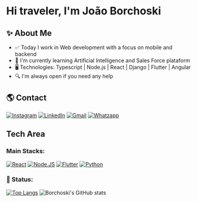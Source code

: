 # Hi traveler, I'm João Borchoski

## ✨ About Me
- ✅ Today I work in Web development with a focus on mobile and backend
- 📖 I'm currently learning Artificial Intelligence and Sales Force plataform
- 🖥️ Technologies: Typescript | Node.js | React | Django | Flutter | Angular 
- 🔍 I'm always open if you need any help

## 🌎 Contact
 [![Instagram](https://img.shields.io/badge/Instagram-E4405F?style=for-the-badge&logo=instagram&logoColor=white)](https://instagram.com/JoaoBorchoski)
 [![LinkedIn](https://img.shields.io/badge/LinkedIn-0077B5?style=for-the-badge&logo=linkedin&logoColor=white)](https://www.linkedin.com/in/joao-henrique-borchoski/)
 [![Gmail](https://img.shields.io/badge/Gmail-D14836?style=for-the-badge&logo=gmail&logoColor=white)](mailto:joaoborchoskidev@gmail.com) 
 [![Whatzapp](https://img.shields.io/badge/WhatsApp-25D366?style=for-the-badge&logo=whatsapp&logoColor=white)](https://wa.me/+554291637950) 

## Tech Area

### Main Stacks:
 [![React](https://img.shields.io/badge/React-20232A?style=for-the-badge&logo=react&logoColor=61DAFB)](https://react.dev/)
 [![Node.JS](https://img.shields.io/badge/Node.js-43853D?style=for-the-badge&logo=node.js&logoColor=white)](https://nodejs.org/en)
 [![Flutter](https://img.shields.io/badge/Flutter-02569B?style=for-the-badge&logo=flutter&logoColor=white)](https://flutter.dev/) 
 [![Python](https://img.shields.io/badge/Python-14354C?style=for-the-badge&logo=python&logoColor=white)](https://www.python.org/) 

### 📃 Status: 
[![Top Langs](https://github-readme-stats.vercel.app/api/top-langs/?username=JoaoBorchoski&layout=donut&langs_count=6)](https://github.com/JoaoBorchoski/github-readme-stats)
![Borchoski's GitHub stats](https://github-readme-stats.vercel.app/api?username=JoaoBorchoski&show_icons=true&theme=radical)
